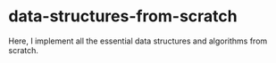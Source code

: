 # data-structures-from-scratch

Here, I implement all the essential data structures and algorithms from scratch.
